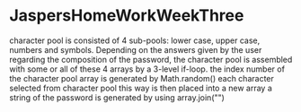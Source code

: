 # JaspersHomeWorkWeekThree
character pool is consisted of 4 sub-pools: lower case, upper case, numbers and symbols.
Depending on the answers given by the user regarding the composition of the password, the character pool is assembled with some or all of these 4 arrays by a 3-level if-loop.
the index number of the character pool array is generated by Math.random()
each character selected from character pool this way is then placed into a new array
a string of the password is generated by using array.join("")
